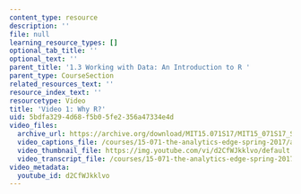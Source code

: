 ```yaml
---
content_type: resource
description: ''
file: null
learning_resource_types: []
optional_tab_title: ''
optional_text: ''
parent_title: '1.3 Working with Data: An Introduction to R '
parent_type: CourseSection
related_resources_text: ''
resource_index_text: ''
resourcetype: Video
title: 'Video 1: Why R?'
uid: 5bdfa329-4d68-f5b0-5fe2-356a47334e4d
video_files:
  archive_url: https://archive.org/download/MIT15.071S17/MIT15_071S17_Session_1.3.02_300k.mp4
  video_captions_file: /courses/15-071-the-analytics-edge-spring-2017/adf6c5c5baa55de78aefef7b0c832410_d2CfWJkklvo.vtt
  video_thumbnail_file: https://img.youtube.com/vi/d2CfWJkklvo/default.jpg
  video_transcript_file: /courses/15-071-the-analytics-edge-spring-2017/ad6ec2748895889e1c7158975cb78a09_d2CfWJkklvo.pdf
video_metadata:
  youtube_id: d2CfWJkklvo
---
```

